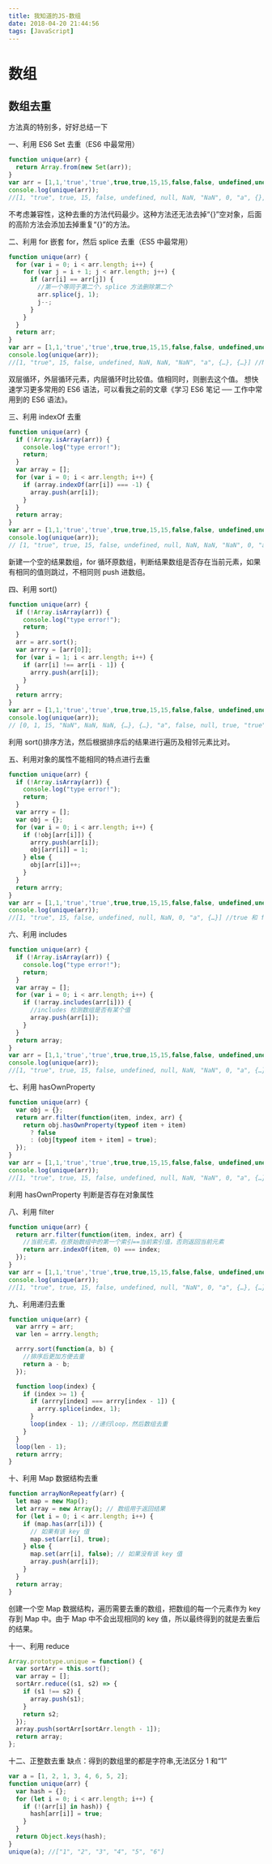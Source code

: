 ```yaml
---
title: 我知道的JS-数组
date: 2018-04-20 21:44:56
tags: [JavaScript]
---
```


# 数组

## 数组去重

方法真的特别多，好好总结一下

一、利用 ES6 Set 去重（ES6 中最常用）

```javascript
function unique(arr) {
  return Array.from(new Set(arr));
}
var arr = [1,1,'true','true',true,true,15,15,false,false, undefined,undefined, null,null, NaN, NaN,'NaN', 0, 0, 'a', 'a',{},{}];
console.log(unique(arr));
//[1, "true", true, 15, false, undefined, null, NaN, "NaN", 0, "a", {}, {}]
```

<!--more-->

不考虑兼容性，这种去重的方法代码最少。这种方法还无法去掉“{}”空对象，后面的高阶方法会添加去掉重复“{}”的方法。

二、利用 for 嵌套 for，然后 splice 去重（ES5 中最常用）

```javascript
function unique(arr) {
  for (var i = 0; i < arr.length; i++) {
    for (var j = i + 1; j < arr.length; j++) {
      if (arr[i] == arr[j]) {
        //第一个等同于第二个，splice 方法删除第二个
        arr.splice(j, 1);
        j--;
      }
    }
  }
  return arr;
}
var arr = [1,1,'true','true',true,true,15,15,false,false, undefined,undefined, null,null, NaN, NaN,'NaN', 0, 0, 'a', 'a',{},{}];
console.log(unique(arr));
//[1, "true", 15, false, undefined, NaN, NaN, "NaN", "a", {…}, {…}] //NaN 和{}没有去重，两个 null 直接消失了
```

双层循环，外层循环元素，内层循环时比较值。值相同时，则删去这个值。
想快速学习更多常用的 ES6 语法，可以看我之前的文章《学习 ES6 笔记 ── 工作中常用到的 ES6 语法》。

三、利用 indexOf 去重

```javascript
function unique(arr) {
  if (!Array.isArray(arr)) {
    console.log("type error!");
    return;
  }
  var array = [];
  for (var i = 0; i < arr.length; i++) {
    if (array.indexOf(arr[i]) === -1) {
      array.push(arr[i]);
    }
  }
  return array;
}
var arr = [1,1,'true','true',true,true,15,15,false,false, undefined,undefined, null,null, NaN, NaN,'NaN', 0, 0, 'a', 'a',{},{}];
console.log(unique(arr));
// [1, "true", true, 15, false, undefined, null, NaN, NaN, "NaN", 0, "a", {…}, {…}] //NaN、{}没有去重
```

新建一个空的结果数组，for 循环原数组，判断结果数组是否存在当前元素，如果有相同的值则跳过，不相同则 push 进数组。

四、利用 sort()

```javascript
function unique(arr) {
  if (!Array.isArray(arr)) {
    console.log("type error!");
    return;
  }
  arr = arr.sort();
  var arrry = [arr[0]];
  for (var i = 1; i < arr.length; i++) {
    if (arr[i] !== arr[i - 1]) {
      arrry.push(arr[i]);
    }
  }
  return arrry;
}
var arr = [1,1,'true','true',true,true,15,15,false,false, undefined,undefined, null,null, NaN, NaN,'NaN', 0, 0, 'a', 'a',{},{}];
console.log(unique(arr));
// [0, 1, 15, "NaN", NaN, NaN, {…}, {…}, "a", false, null, true, "true", undefined] //NaN、{}没有去重
```

利用 sort()排序方法，然后根据排序后的结果进行遍历及相邻元素比对。

五、利用对象的属性不能相同的特点进行去重

```javascript
function unique(arr) {
  if (!Array.isArray(arr)) {
    console.log("type error!");
    return;
  }
  var arrry = [];
  var obj = {};
  for (var i = 0; i < arr.length; i++) {
    if (!obj[arr[i]]) {
      arrry.push(arr[i]);
      obj[arr[i]] = 1;
    } else {
      obj[arr[i]]++;
    }
  }
  return arrry;
}
var arr = [1,1,'true','true',true,true,15,15,false,false, undefined,undefined, null,null, NaN, NaN,'NaN', 0, 0, 'a', 'a',{},{}];
console.log(unique(arr));
//[1, "true", 15, false, undefined, null, NaN, 0, "a", {…}] //true 和 false 直接消失了，NaN 和{}去重了
```

六、利用 includes

```javascript
function unique(arr) {
  if (!Array.isArray(arr)) {
    console.log("type error!");
    return;
  }
  var array = [];
  for (var i = 0; i < arr.length; i++) {
    if (!array.includes(arr[i])) {
      //includes 检测数组是否有某个值
      array.push(arr[i]);
    }
  }
  return array;
}
var arr = [1,1,'true','true',true,true,15,15,false,false, undefined,undefined, null,null, NaN, NaN,'NaN', 0, 0, 'a', 'a',{},{}];
console.log(unique(arr));
//[1, "true", true, 15, false, undefined, null, NaN, "NaN", 0, "a", {…}, {…}] //{}没有去重
```

七、利用 hasOwnProperty

```javascript
function unique(arr) {
  var obj = {};
  return arr.filter(function(item, index, arr) {
    return obj.hasOwnProperty(typeof item + item)
      ? false
      : (obj[typeof item + item] = true);
  });
}
var arr = [1,1,'true','true',true,true,15,15,false,false, undefined,undefined, null,null, NaN, NaN,'NaN', 0, 0, 'a', 'a',{},{}];
console.log(unique(arr));
//[1, "true", true, 15, false, undefined, null, NaN, "NaN", 0, "a", {…}] //所有的都去重了
```

利用 hasOwnProperty 判断是否存在对象属性

八、利用 filter

```javascript
function unique(arr) {
  return arr.filter(function(item, index, arr) {
    //当前元素，在原始数组中的第一个索引==当前索引值，否则返回当前元素
    return arr.indexOf(item, 0) === index;
  });
}
var arr = [1,1,'true','true',true,true,15,15,false,false, undefined,undefined, null,null, NaN, NaN,'NaN', 0, 0, 'a', 'a',{},{}];
console.log(unique(arr));
//[1, "true", true, 15, false, undefined, null, "NaN", 0, "a", {…}, {…}]
```

九、利用递归去重

```javascript
function unique(arr) {
  var arrry = arr;
  var len = arrry.length;

  arrry.sort(function(a, b) {
    //排序后更加方便去重
    return a - b;
  });

  function loop(index) {
    if (index >= 1) {
      if (arrry[index] === arrry[index - 1]) {
        arrry.splice(index, 1);
      }
      loop(index - 1); //递归loop，然后数组去重
    }
  }
  loop(len - 1);
  return arrry;
}
```

十、利用 Map 数据结构去重

```javascript
function arrayNonRepeatfy(arr) {
  let map = new Map();
  let array = new Array(); // 数组用于返回结果
  for (let i = 0; i < arr.length; i++) {
    if (map.has(arr[i])) {
      // 如果有该 key 值
      map.set(arr[i], true);
    } else {
      map.set(arr[i], false); // 如果没有该 key 值
      array.push(arr[i]);
    }
  }
  return array;
}
```

创建一个空 Map 数据结构，遍历需要去重的数组，把数组的每一个元素作为 key 存到 Map 中。由于 Map 中不会出现相同的 key 值，所以最终得到的就是去重后的结果。

十一、利用 reduce

```javascript
Array.prototype.unique = function() {
  var sortArr = this.sort();
  var array = [];
  sortArr.reduce((s1, s2) => {
    if (s1 !== s2) {
      array.push(s1);
    }
    return s2;
  });
  array.push(sortArr[sortArr.length - 1]);
  return array;
};
```

十二、正整数去重
缺点：得到的数组里的都是字符串,无法区分 1 和“1”

```javascript
var a = [1, 2, 1, 3, 4, 6, 5, 2];
function unique(arr) {
  var hash = {};
  for (let i = 0; i < arr.length; i++) {
    if (!(arr[i] in hash)) {
      hash[arr[i]] = true;
    }
  }
  return Object.keys(hash);
}
unique(a); //["1", "2", "3", "4", "5", "6"]
```
